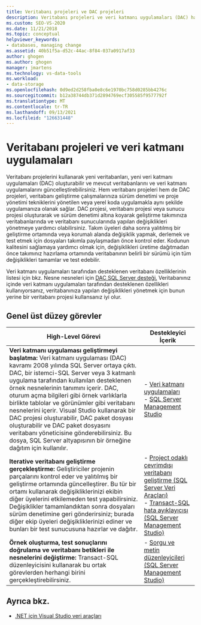 ```yaml
---
title: Veritabanı projeleri ve DAC projeleri
description: Veritabanı projeleri ve veri katmanı uygulamaları (DAC) hakkında bilgi okuyun. Veritabanı projelerini kullanarak yeni veritabanları oluşturun, yeni DAC'ler oluşturun ve mevcut VERITABANLARı ile DAC'leri güncelleştirin.
ms.custom: SEO-VS-2020
ms.date: 11/21/2018
ms.topic: conceptual
helpviewer_keywords:
- databases, managing change
ms.assetid: 40b51f5a-d52c-44ac-8f84-037a0917af33
author: ghogen
ms.author: ghogen
manager: jmartens
ms.technology: vs-data-tools
ms.workload:
- data-storage
ms.openlocfilehash: 0d9ed2d258fba0e8c6e1970bc758d0285bb4276c
ms.sourcegitcommit: b12a38744db371d2894769ecf305585f9577792f
ms.translationtype: MT
ms.contentlocale: tr-TR
ms.lasthandoff: 09/13/2021
ms.locfileid: "126631448"
---
```

# <a name="database-projects-and-data-tier-applications"></a>Veritabanı projeleri ve veri katmanı uygulamaları

Veritabanı projelerini kullanarak yeni veritabanları, yeni veri katmanı uygulamaları (DAC) oluşturabilir ve mevcut veritabanlarını ve veri katmanı uygulamalarını güncelleştirebilirsiniz. Hem veritabanı projeleri hem de DAC projeleri, veritabanı geliştirme çalışmalarınıza sürüm denetimi ve proje yönetimi tekniklerini yönetilen veya yerel koda uygulamakla aynı şekilde uygulamanıza olanak sağlar. DAC projesi, veritabanı projesi veya sunucu projesi oluşturarak ve sürüm denetimi altına koyarak geliştirme takımınıza veritabanlarında ve veritabanı sunucularında yapılan değişiklikleri yönetmeye yardımcı olabilirsiniz. Takım üyeleri daha sonra yalıtılmış bir geliştirme ortamında veya korumalı alanda değişiklik yapmak, derlemek ve test etmek için dosyaları takımla paylaşmadan önce kontrol eder. Kodunun kalitesini sağlamaya yardımcı olmak için, değişiklikleri üretime dağıtmadan önce takımınız hazırlama ortamında veritabanının belirli bir sürümü için tüm değişiklikleri tamamlar ve test edebilir.

Veri katmanı uygulamaları tarafından desteklenen veritabanı özelliklerinin listesi için bkz. Nesne nesneleri için [DAC SQL Server desteği.](/sql/relational-databases/data-tier-applications/dac-support-for-sql-server-objects-and-versions) Veritabanınız içinde veri katmanı uygulamaları tarafından desteklenen özellikleri kullanıyorsanız, veritabanınıza yapılan değişiklikleri yönetmek için bunun yerine bir veritabanı projesi kullansanız iyi olur.

## <a name="common-high-level-tasks"></a>Genel üst düzey görevler

| High-Level Görevi | Destekleyici İçerik |
| - | - |
| **Veri katmanı uygulaması geliştirmeyi başlatma:** Veri katmanı uygulaması (DAC) kavramı 2008 yılında SQL Server ortaya çıktı. DAC, bir istemci-SQL Server veya 3 katmanlı uygulama tarafından kullanılan desteklenen örnek nesnelerinin tanımını içerir. DAC, oturum açma bilgileri gibi örnek varlıklarla birlikte tablolar ve görünümler gibi veritabanı nesnelerini içerir. Visual Studio kullanarak bir DAC projesi oluşturabilir, DAC paket dosyası oluşturabilir ve DAC paket dosyasını veritabanı yöneticisine gönderebilirsiniz. Bu dosya, SQL Server altyapısının bir örneğine dağıtım için kullanılır. | - [Veri katmanı uygulamaları](/sql/relational-databases/data-tier-applications/data-tier-applications)<br />- [SQL Server Management Studio](/sql/ssms/sql-server-management-studio-ssms) |
| **Iterative veritabanı geliştirme gerçekleştirme:** Geliştiriciler projenin parçalarını kontrol eder ve yalıtılmış bir geliştirme ortamında güncelleştirer. Bu tür bir ortamı kullanarak değişikliklerinizi ekibin diğer üyelerini etkilemeden test yapabilirsiniz. Değişiklikler tamamlandıktan sonra dosyaları sürüm denetimine geri gönderirsiniz; burada diğer ekip üyeleri değişikliklerinizi ediner ve bunları bir test sunucusuna hazırlar ve dağıtır. | - [Project odaklı çevrimdışı veritabanı geliştirme (SQL Server Veri Araçları)](/sql/ssdt/project-oriented-offline-database-development)<br />- [Transact-SQL hata ayıklayıcısı (SQL Server Management Studio)](/sql/ssms/scripting/transact-sql-debugger) |
| **Örnek oluşturma, test sonuçlarını doğrulama ve veritabanı betikleri ile nesnelerini değiştirme:** Transact-SQL düzenleyicisini kullanarak bu ortak görevlerden herhangi birini gerçekleştirebilirsiniz. | - [Sorgu ve metin düzenleyicileri (SQL Server Management Studio)](/sql/ssms/scripting/query-and-text-editors-sql-server-management-studio) |

## <a name="see-also"></a>Ayrıca bkz.

- [.NET için Visual Studio veri araçları](../data-tools/visual-studio-data-tools-for-dotnet.md)
